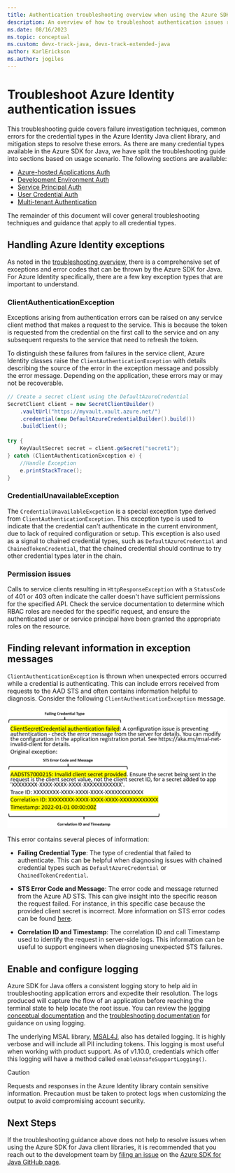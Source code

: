 ```yaml
---
title: Authentication troubleshooting overview when using the Azure SDK for Java
description: An overview of how to troubleshoot authentication issues related to using the Azure SDK for Java
ms.date: 08/16/2023
ms.topic: conceptual
ms.custom: devx-track-java, devx-track-extended-java
author: KarlErickson
ms.author: jogiles
---
```


# Troubleshoot Azure Identity authentication issues

This troubleshooting guide covers failure investigation techniques, common errors for the credential types in the Azure Identity Java client library, and mitigation steps to resolve these errors. As there are many credential types available in the Azure SDK for Java, we have split the troubleshooting guide into sections based on usage scenario. The following sections are available:

* [Azure-hosted Applications Auth](/azure/developer/java/sdk/troubleshooting-authentication-azure-hosted)
* [Development Environment Auth](/azure/developer/java/sdk/troubleshooting-authentication-dev-env)
* [Service Principal Auth](/azure/developer/java/sdk/troubleshooting-authentication-service-principal)
* [User Credential Auth](/azure/developer/java/sdk/troubleshooting-authentication-user-credential)
* [Multi-tenant Authentication](/azure/developer/java/sdk/troubleshooting-authentication-multi-tenant)

The remainder of this document will cover general troubleshooting techniques and guidance that apply to all credential types.

## Handling Azure Identity exceptions

As noted in the [troubleshooting overview](/azure/developer/java/sdk/troubleshooting-overview#exception-handling-in-the-azure-sdk-for-java), there is a comprehensive set of exceptions and error codes that can be thrown by the Azure SDK for Java. For Azure Identity specifically, there are a few key exception types that are important to understand.

### ClientAuthenticationException

Exceptions arising from authentication errors can be raised on any service client method that makes a request to the service. This is because the token is requested from the credential on the first call to the service and on any subsequent requests to the service that need to refresh the token.

To distinguish these failures from failures in the service client, Azure Identity classes raise the `ClientAuthenticationException` with details describing the source of the error in the exception message and possibly the error message. Depending on the application, these errors may or may not be recoverable.

```java
// Create a secret client using the DefaultAzureCredential
SecretClient client = new SecretClientBuilder()
    .vaultUrl("https://myvault.vault.azure.net/")
    .credential(new DefaultAzureCredentialBuilder().build())
    .buildClient();

try {
    KeyVaultSecret secret = client.geSecret("secret1");
} catch (ClientAuthenticationException e) {
    //Handle Exception
    e.printStackTrace();
}
```

### CredentialUnavailableException

The `CredentialUnavailableExcpetion` is a special exception type derived from `ClientAuthenticationException`. This exception type is used to indicate that the credential can't authenticate in the current environment, due to lack of required configuration or setup. This exception is also used as a signal to chained credential types, such as `DefaultAzureCredential` and `ChainedTokenCredential`, that the chained credential should continue to try other credential types later in the chain.

### Permission issues

Calls to service clients resulting in `HttpResponseException` with a `StatusCode` of 401 or 403 often indicate the caller doesn't have sufficient permissions for the specified API. Check the service documentation to determine which RBAC roles are needed for the specific request, and ensure the authenticated user or service principal have been granted the appropriate roles on the resource.

## Finding relevant information in exception messages

`ClientAuthenticationException` is thrown when unexpected errors occurred while a credential is authenticating. This can include errors received from requests to the AAD STS and often contains information helpful to diagnosis. Consider the following `ClientAuthenticationException` message.

![ClientAuthenticationException Message Example](https://raw.githubusercontent.com/Azure/azure-sdk-for-net/main/sdk/identity/Azure.Identity/images/AuthFailedErrorMessageExample.png)

This error contains several pieces of information:

* **Failing Credential Type**: The type of credential that failed to authenticate. This can be helpful when diagnosing issues with chained credential types such as `DefaultAzureCredential` or `ChainedTokenCredential`.

* **STS Error Code and Message**: The error code and message returned from the Azure AD STS. This can give insight into the specific reason the request failed. For instance, in this specific case because the provided client secret is incorrect. More information on STS error codes can be found [here](/azure/active-directory/develop/reference-aadsts-error-codes#aadsts-error-codes).

* **Correlation ID and Timestamp**: The correlation ID and call Timestamp used to identify the request in server-side logs. This information can be useful to support engineers when diagnosing unexpected STS failures.

## Enable and configure logging

Azure SDK for Java offers a consistent logging story to help aid in troubleshooting application errors and expedite their resolution. The logs produced will capture the flow of an application before reaching the terminal state to help locate the root issue. You can review the [logging conceptual documentation](/azure/developer/java/sdk/logging-overview) and the [troubleshooting documentation](/azure/developer/java/sdk/troubleshooting-overview) for guidance on using logging.

The underlying MSAL library, [MSAL4J](https://github.com/AzureAD/microsoft-authentication-library-for-java), also has detailed logging. It is highly verbose and will include all PII including tokens. This logging is most useful when working with product support. As of v1.10.0, credentials which offer this logging will have a method called `enableUnsafeSupportLogging()`.

> [!CAUTION]
> Requests and responses in the Azure Identity library contain sensitive information. Precaution must be taken to protect logs when customizing the output to avoid compromising account security.

## Next Steps

If the troubleshooting guidance above does not help to resolve issues when using the Azure SDK for Java client libraries, it is recommended that you reach out to the development team by [filing an issue][azsdkjava_github_repo_new_issue] on the [Azure SDK for Java GitHub page][azsdkjava_github_repo].

<!-- LINKS -->
[azsdkjava_github_repo]: https://github.com/Azure/azure-sdk-for-java
[azsdkjava_github_repo_new_issue]: https://github.com/Azure/azure-sdk-for-java/issues/new/choose
